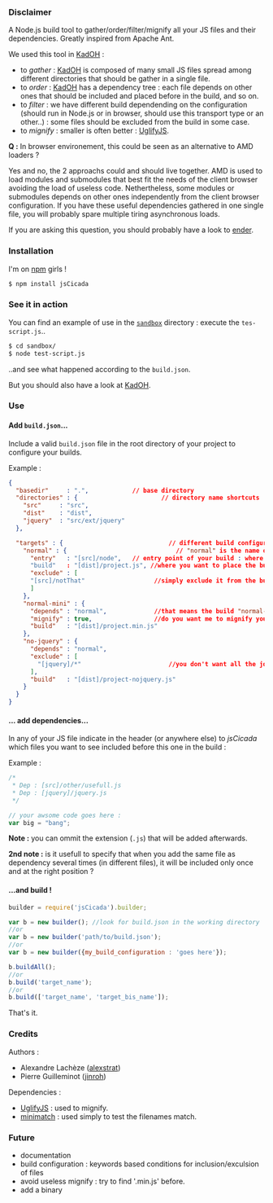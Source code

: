 ### Disclaimer

A Node.js build tool to gather/order/filter/mignify all your JS files and their dependencies. Greatly inspired from Apache Ant.

We used this tool in [KadOH] :

- to _gather_ : [KadOH] is composed of many small JS files spread among different directories that should be gather in a single file.
- to _order_ : [KadOH] has a dependency tree : each file depends on other ones that should be included and placed before in the build, and so on.
- to _filter_ : we have different build dependending on the configuration (should run in Node.js or in browser, should use this transport type or an other..) : some files should be excluded from the build in some case.
- to _mignify_ : smaller is often better : [UglifyJS].

**Q :** In browser environement, this could be seen as an alternative to AMD loaders ? 

Yes and no, the 2 approachs could and should live together. AMD  is used to load modules and submodules that best fit the needs of the client browser avoiding the load of useless code. Nethertheless, some modules or submodules depends on other ones independently from the client browser configuration. If you have these useful dependencies gathered in one single file, you will probably spare multiple tiring asynchronous loads.

If you are asking this question, you should probably have a look to [ender].

### Installation

I'm on [npm] girls !

```bash
$ npm install jsCicada
```

### See it in action

You can find an example of use in the [`sandbox`](https://github.com/alexstrat/jsCicada/tree/master/sandbox) directory : execute the `tes-script.js`..

```bash
$ cd sandbox/
$ node test-script.js
```

..and see what happened according to the `build.json`. 

But you should also have a look at [KadOH].

### Use

#### Add `build.json`...

Include a valid `build.json` file in the root directory of your project to configure your builds.

Example :

```json
{ 
  "basedir"     : ".",            // base directory
  "directories" : {					      // directory name shortcuts
    "src"     : "src",
    "dist"    : "dist",
    "jquery"  : "src/ext/jquery"
  },

  "targets" : {						        // different build configurations are called "targets"
    "normal" : {						      // "normal" is the name of a target
      "entry"   : "[src]/node",	  // entry point of your build : where to start finding dependencies
      "build"   : "[dist]/project.js", //where you want to place the build file
      "exclude" : [
      "[src]/notThat" 					//simply exclude it from the build
      ]
    },
    "normal-mini" : {
      "depends" : "normal",				//that means the build "normal-mini" have the same configuration as "normal" plus the ones that you specify/override
      "mignify" : true,					//do you want me to mignify your build ?
      "build"   : "[dist]/project.min.js"
    },
    "no-jquery" : {
      "depends" : "normal",			
      "exclude" : [
        "[jquery]/*"						//you don't want all the jquery stuff..
      ],
      "build"   : "[dist]/project-nojquery.js"
    }
  }
}
```
#### ... add dependencies...

In any of your JS file indicate in the header (or anywhere else) to _jsCicada_ which files you want to see included before this one in the build :

Example :

```js
/* 
 * Dep : [src]/other/usefull.js
 * Dep : [jquery]/jquery.js
 */

// your awsome code goes here :
var big = "bang";
```

**Note :** you can ommit the extension (`.js`) that will be added afterwards.

**2nd note :** is it usefull to specify that when you add the same file as dependency several times (in different files), it will be included only once and at the right position ?

#### ...and build !

```js
builder = require('jsCicada').builder;

var b = new builder(); //look for build.json in the working directory
//or
var b = new builder('path/to/build.json');
//or
var b = new builder({my_build_configuration : 'goes here'});

b.buildAll();
//or
b.build('target_name');
//or
b.build(['target_name', 'target_bis_name']);
```

That's it.

### Credits

Authors : 

- Alexandre Lachèze ([alexstrat])
- Pierre Guilleminot ([jinroh])

Dependencies :

- [UglifyJS] : used to mignify.
- [minimatch] : used simply to test the filenames match.

### Future

- documentation
- build configuration : keywords based conditions for inclusion/exculsion of files
- avoid useless mignify : try to find '.min.js' before.
- add a binary

[KadOH]:https://github.com/jinroh/kadoh
[jinroh]:https//github.com/jinroh
[alexstrat]:https://github.com/alexstrat
[UglifyJS]:https://github.com/mishoo/UglifyJS
[minimatch]:http://github.com/isaacs/minimatch
[npm]:http://npmjs.org
[ender]:http://ender.no.de/
